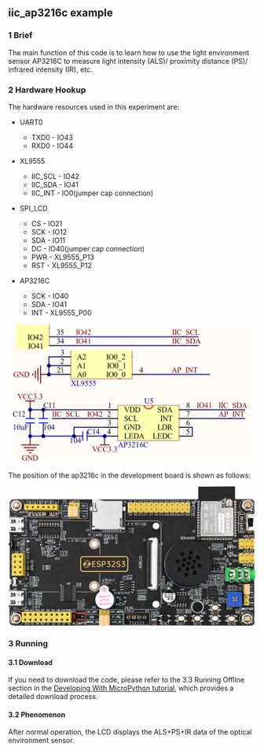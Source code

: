 ## iic_ap3216c example

### 1 Brief

The main function of this code is to learn how to use the light environment sensor AP3216C to measure light intensity (ALS)/ proximity distance (PS)/ infrared intensity (IR), etc.

### 2 Hardware Hookup

The hardware resources used in this experiment are:

- UART0

  - TXD0 - IO43
  - RXD0 - IO44
- XL9555
  - IIC_SCL - IO42
  - IIC_SDA - IO41
  - IIC_INT - IO0(jumper cap connection)
- SPI_LCD
  - CS - IO21
  - SCK - IO12
  - SDA - IO11
  - DC - IO40(jumper cap connection)
  - PWR - XL9555_P13
  - RST - XL9555_P12
- AP3216C
  - SCK - IO40
  - SDA - IO41
  - INT - XL9555_P00

<img src="../../../../1_docs/3_figures/examples/iic/ap3216c_sch.png" style="zoom: 50%;" />

The position of the ap3216c in the development board is shown as follows:

![](../../../../1_docs/3_figures/examples/iic/ap3216c_position.png)

### 3 Running

#### 3.1 Download

If you need to download the code, please refer to the 3.3 Running Offline section in the [Developing With MicroPython tutorial](../../../../1_docs/Developing_With_MicroPython.md), which provides a detailed download process.

#### 3.2 Phenomenon

After normal operation, the LCD displays the ALS+PS+IR data of the optical environment sensor.

![]()